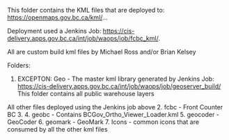 This folder contains the KML files that are deployed to:  https://openmaps.gov.bc.ca/kml/...

Deployment used a Jenkins Job: https://cis-delivery.apps.gov.bc.ca/int/job/waops/job/fcbc_kml/. 

All are custom build kml files by Michael Ross and/or Brian Kelsey

Folders:
1. EXCEPTON: Geo - The master kml library generated by Jenkins Job: https://cis-delivery.apps.gov.bc.ca/int/job/waops/job/geoserver_build/
   This folder contains all public warehouse layers

All other files deployed using the Jenkins job above
2. fcbc - Front Counter BC
3. 4. geobc - Contains BCGov_Ortho_Viewer_Loader.kml
5. geocoder - GeoCoder
6. geomark - GeoMark
7. Icons - common icons that are consumed by all the other kml files
